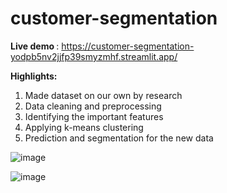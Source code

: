 ﻿# customer-segmentation
<b>Live demo </b>: https://customer-segmentation-yodpb5nv2jjfp39smyzmhf.streamlit.app/

<b>Highlights:</b>
1) Made dataset on our own by research
2) Data cleaning and preprocessing
3) Identifying the important features
4) Applying k-means clustering
5) Prediction and segmentation for the new data

![image](https://github.com/user-attachments/assets/b6b938db-4bcd-4592-8396-b626388c5f9f)


![image](https://github.com/user-attachments/assets/e18eb7a3-346e-45e5-b730-b70d342f6f8b)

